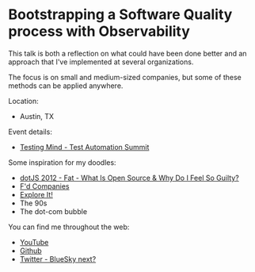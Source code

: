 # Bootstrapping a Software Quality process with Observability

This talk is both a reflection on what could have been done better and an approach that I've implemented at several organizations.

The focus is on small and medium-sized companies, but some of these methods can be applied anywhere.

Location:

* Austin, TX

Event details:

* [Testing Mind - Test Automation Summit](https://www.testingmind.com/event/tas2022/test-automation-summit-austin/)

Some inspiration for my doodles:

* [dotJS 2012 - Fat - What Is Open Source & Why Do I Feel So Guilty? ](https://www.youtube.com/watch?v=UIDb6VBO9os)
* [F'd Companies](https://www.simonandschuster.com/books/Fd-Companies/Philip-J-Kaplan/9781416577935)
* [Explore It!](https://pragprog.com/titles/ehxta/explore-it/)
* The 90s
* The dot-com bubble


You can find me throughout the web:
* [YouTube](https://www.youtube.com/randomthoughtstech)
* [Github](https://github.com/evanniedojadlo)
* [Twitter - BlueSky next?](https://twitter.com/eniedojadlo)
